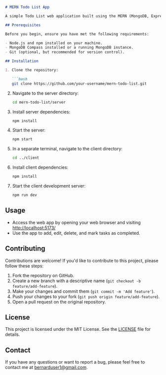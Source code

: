 ```markdown
# MERN Todo List App

A simple Todo List web application built using the MERN (MongoDB, Express.js, React.js, Node.js) stack. This project demonstrates CRUD (Create, Read, Update, Delete) operations with tasks, task status toggling, and task management.

## Prerequisites

Before you begin, ensure you have met the following requirements:

- Node.js and npm installed on your machine.
- MongoDB Compass installed or a running MongoDB instance.
- Git (optional, but recommended for version control).

## Installation

1. Clone the repository:

   ```bash
   git clone https://github.com/your-username/mern-todo-list.git
   ```

2. Navigate to the server directory:

   ```bash
   cd mern-todo-list/server
   ```

3. Install server dependencies:

   ```bash
   npm install
   ```

4. Start the server:

   ```bash
   npm start
   ```

5. In a separate terminal, navigate to the client directory:

   ```bash
   cd ../client
   ```

6. Install client dependencies:

   ```bash
   npm install
   ```

7. Start the client development server:

   ```bash
   npm run dev
   ```

## Usage

- Access the web app by opening your web browser and visiting [http://localhost:5173/](http://localhost:5173)
- Use the app to add, edit, delete, and mark tasks as completed.

## Contributing

Contributions are welcome! If you'd like to contribute to this project, please follow these steps:

1. Fork the repository on GitHub.
2. Create a new branch with a descriptive name (`git checkout -b feature/add-feature`).
3. Make your changes and commit them (`git commit -m 'Add feature'`).
4. Push your changes to your fork (`git push origin feature/add-feature`).
5. Open a pull request on the original repository.

## License

This project is licensed under the MIT License. See the [LICENSE](LICENSE) file for details.

## Contact

If you have any questions or want to report a bug, please feel free to contact me at bernarduser1@gmail.com.
